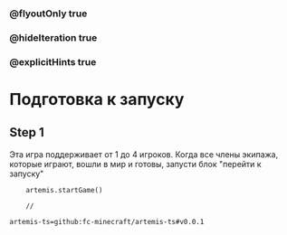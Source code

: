 ### @flyoutOnly true
### @hideIteration true
### @explicitHints true

# Подготовка к запуску

## Step 1
Эта игра поддерживает от 1 до 4 игроков. Когда все члены экипажа, которые играют, вошли в мир и готовы, запусти блок "перейти к запуску"

```ghost
    artemis.startGame()
```
```template
    //
```

```package
artemis-ts=github:fc-minecraft/artemis-ts#v0.0.1
```